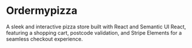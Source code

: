 # Ordermypizza
A sleek and interactive pizza store built with React and Semantic UI React, featuring a shopping cart, postcode validation, and Stripe Elements for a seamless checkout experience.
